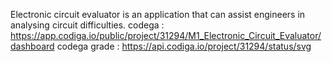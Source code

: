 Electronic circuit evaluator is an application that can assist engineers in analysing circuit difficulties.
codega :  https://app.codiga.io/public/project/31294/M1_Electronic_Circuit_Evaluator/dashboard
codega grade : https://api.codiga.io/project/31294/status/svg
